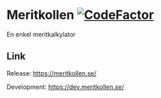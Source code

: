 # Meritkollen [![CodeFactor](https://www.codefactor.io/repository/github/thefeli73/meritkollen/badge)](https://www.codefactor.io/repository/github/thefeli73/meritkollen)
En enkel meritkalkylator


## Link
Release: https://meritkollen.se/

Development: https://dev.meritkollen.se/
